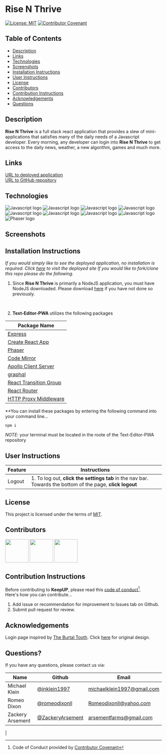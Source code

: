 # Rise N Thrive
[![License: MIT](https://img.shields.io/badge/License-MIT-yellow.svg)](https://opensource.org/licenses/MIT)
[![Contributor Covenant](https://img.shields.io/badge/Contributor%20Covenant-2.1-4baaaa.svg)](code_of_conduct.md)

## Table of Contents
- [Description](#Description)
- [Links](#Links)
- [Technologies](#Technologies)
- [Screenshots](#Screenshots)
- [Installation Instructions](#Installation-Instructions)
- [User Instructions](#User-Instructions)
- [License](#License)
- [Contributors](#Contributors)
- [Contribution Instructions](#Contribution-Instructions)
- [Acknowledgements](#Acknowledgements)
- [Questions](#Questions)

## Description

**Rise N Thrive** is a full stack react application that provides a slew of mini-applications that satisfies many of the daily needs of a Javascript developer.  Every morning, any developer can login into **Rise N Thrive** to get access to the daily news, weather, a new algorithm, games and much more.


## Links
[URL to deployed application](https://rise-n-thrive.herokuapp.com) <br>
[URL to GitHub repository](https://github.com/inklein1997/Rise-N-Thrive)

## Technologies
![Javascript logo](/assets/images/javascript-logo.png)
![Javascript logo](/assets/images/react-logo.png)
![Javascript logo](/assets/images/nodejs-logo.png)
![Javascript logo](/assets/images/express-logo.png)
![Javascript logo](/assets/images/mongoDB-logo.png)
![Javascript logo](/assets/images/graphql-logo.png)
![Javascript logo](/assets/images/google-platform-logo.png)
![Javascript logo](/assets/images/code-mirror-logo.png)
![Phaser logo](/assets/images/phaser-logo.png)

## Screenshots

## Installation Instructions

*If you would simply like to see the deployed application, no installation is required.  Click [here]() to visit the deployed site If you would like to fork/clone this repo please do the following.*

1. Since **Rise N Thrive** is primarily a NodeJS application, you must have NodeJS downloaded. Please download [here](https://nodejs.org/en/download/) if you have not done so previously.

<br>

2. **Text-Editor-PWA** utilizes the following packages

| Package Name |
| ----- |
| [Express](https://www.npmjs.com/package/express) |
| [Create React App](https://reactjs.org/docs/create-a-new-react-app.html) |
| [Phaser](https://www.npmjs.com/package/phaser) |
| [Code Mirror](https://www.npmjs.com/package/codemirror) |
| [Apollo Client Server](https://www.npmjs.com/package/@apollo/client) |
| [graphql](https://www.npmjs.com/package/graphql) |
| [React Transition Group](https://www.npmjs.com/package/react-transition-group) |
| [React Router](https://www.npmjs.com/package/react-router) |
| [HTTP Proxy Middleware](https://www.npmjs.com/package/http-proxy-middleware) |


**You can install these packages by entering the following command into your command line...

```
npm i
```

*NOTE*: your terminal must be located in the roote of the Text-Editor-PWA repository

## User Instructions

| Feature | Instructions |
| ----------- | ----------- |
| Logout | 1. To log out, **click the settings tab** in the nav bar.  Towards the bottom of the page, **click logout** |



## License

This project is licensed under the terms of [MIT](https://opensource.org/licenses/MIT).

## Contributors

[<img src="https://avatars.githubusercontent.com/u/93157433?v=4" width="75" height="75">](https://github.com/inklein1997)
[<img src="https://avatars.githubusercontent.com/u/95494071?v=4" width="75" height="75">](https://github.com/romeodixonll)
[<img src="https://avatars.githubusercontent.com/u/79019222?v=4" width="75" height="75">](https://github.com/ZackeryArsement)


## Contribution Instructions

Before contributing to **KeepUP**, please read this [code of conduct](code_of_conduct.md)[^1].<br>
Here's how you can contribute...
1. Add issue or recommendation for improvement to Issues tab on Github.
2. Submit pull request for review.

## Acknowledgements

Login page inspired by [The Burtal Tooth](https://codepen.io/TheBrutalTooth). Click [here](https://codepen.io/TheBrutalTooth/pen/KWwgQo) for original design.

## Questions?

If you have any questions, please contact us via:

| Name | Github | Email |
| ----------- | ----------- | ----------- |
| Michael Klein | [@inklein1997](https://github.com/inklein1997) | michaelklein1997@gmail.com |
| Romeo Dixon | [@romeodixonll](https://github.com/romeodixonll) | Romeodixonll@yahoo.com|
| Zackery Arsement | [@ZackeryArsement](https://github.com/ZackeryArsement) | arsementfarms@gmail.com
|


[^1]: Code of Conduct provided by [Contributor Covenant](https://www.contributor-covenant.org/)
